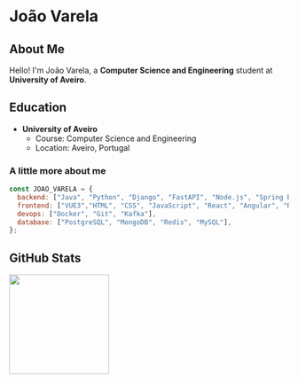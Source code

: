 # João Varela


## About Me

Hello! I'm João Varela, a **Computer Science and Engineering** student at **University of Aveiro**.

## Education

- **University of Aveiro**
  - Course: Computer Science and Engineering
  - Location: Aveiro, Portugal

###  A little more about me
```js
const JOAO_VARELA = {
  backend: ["Java", "Python", "Django", "FastAPI", "Node.js", "Spring Boot"],
  frontend: ["VUE3","HTML", "CSS", "JavaScript", "React", "Angular", "React Native"],
  devops: ["Docker", "Git", "Kafka"],
  database: ["PostgreSQL", "MongoDB", "Redis", "MySQL"],
};

```
## GitHub Stats

<a href="https://github.com/joaovarela14">
  <img height="180em" src="https://github-readme-stats.vercel.app/api/top-langs/?username=joaovarela14&theme=tokyonight&layout=compact" />
</a>
